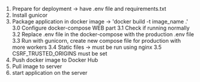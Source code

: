 1. Prepare for deployment -> have .env file and requirements.txt
2. Install gunicor
3. Package application in docker image -> 'docker build -t image_name .'
3.0 Configure docker-compose WEB part
3.1 Check if running normally
3.2 Replace .env file in the docker-compose with the production .env file
3.3 Run with gunicorn, create new compose file for production with more workers
3.4 Static files -> must be run using nginx
3.5 CSRF_TRUSTED_ORIGINS must be set
4. Push docker image to Docker Hub
5. Pull image to server
6. start application on the server
